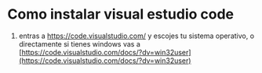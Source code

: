 # Como instalar  visual estudio code

1. entras a https://code.visualstudio.com/ y escojes tu sistema operativo, o directamente si tienes windows vas a [https://code.visualstudio.com/docs/?dv=win32user](https://code.visualstudio.com/docs/?dv=win32user) 
